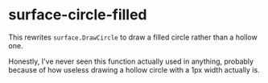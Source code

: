 # surface-circle-filled

This rewrites `surface.DrawCircle` to draw a filled circle rather than a hollow one.

Honestly, I've never seen this function actually used in anything, probably because of how useless drawing a hollow circle with a 1px width actually is.
